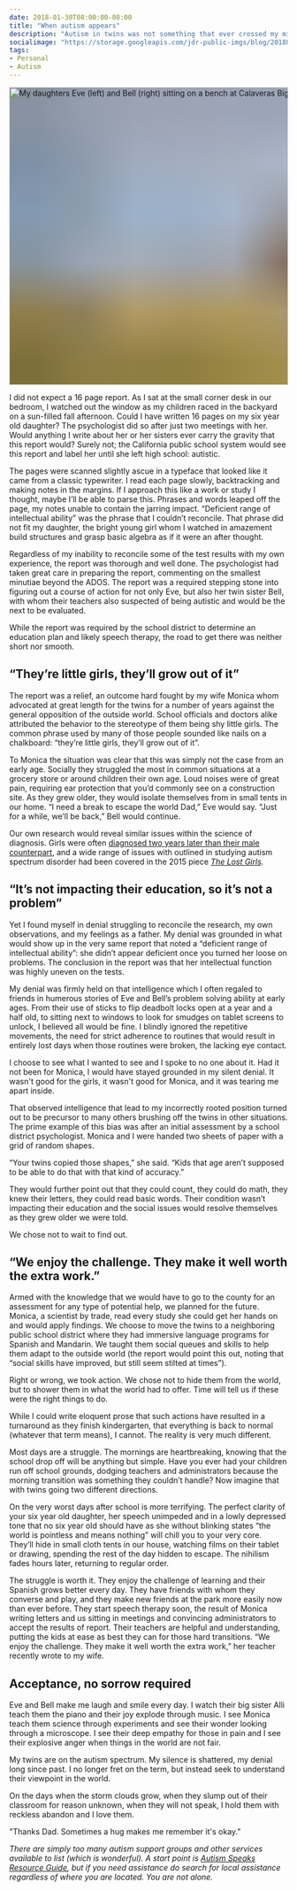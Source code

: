 ```yaml
---
date: 2018-01-30T08:00:00-08:00
title: "When autism appears"
description: "Autism in twins was not something that ever crossed my mind. When it finally did, I struggled to reconcile the diagnosis."
socialimage: "https://storage.googleapis.com/jdr-public-imgs/blog/20180130-ribeiro-twins-twitter-1024x535.jpg"
tags:
- Personal
- Autism
---
```


<img decoding="async" loading="lazy" width="800" height="538" style="background-size: cover;
          background-image: url('data:image/svg+xml;charset=utf-8,%3Csvg xmlns=\'http%3A//www.w3.org/2000/svg\' xmlns%3Axlink=\'http%3A//www.w3.org/1999/xlink\' viewBox=\'0 0 1280 853\'%3E%3Cfilter id=\'b\' color-interpolation-filters=\'sRGB\'%3E%3CfeGaussianBlur stdDeviation=\'.5\'%3E%3C/feGaussianBlur%3E%3CfeComponentTransfer%3E%3CfeFuncA type=\'discrete\' tableValues=\'1 1\'%3E%3C/feFuncA%3E%3C/feComponentTransfer%3E%3C/filter%3E%3Cimage filter=\'url(%23b)\' x=\'0\' y=\'0\' height=\'100%25\' width=\'100%25\' xlink%3Ahref=\'data%3Aimage/png;base64,iVBORw0KGgoAAAANSUhEUgAAAAkAAAAGCAIAAACepSOSAAAACXBIWXMAAC4jAAAuIwF4pT92AAAAs0lEQVQI1wGoAFf/AImSoJSer5yjs52ktp2luJuluKOpuJefsoCNowB+kKaOm66grL+krsCnsMGrt8m1u8mzt8OVoLIAhJqzjZ2tnLLLnLHJp7fNmpyjqbPCqLrRjqO7AIeUn5ultaWtt56msaSnroZyY4mBgLq7wY6TmwCRfk2Pf1uzm2WulV+xmV6rmGyQfFm3nWSBcEIAfm46jX1FkH5Djn5AmodGo49MopBLlIRBfG8yj/dfjF5frTUAAAAASUVORK5CYII=\'%3E%3C/image%3E%3C/svg%3E');" src="https://storage.googleapis.com/jdr-public-imgs/blog/ribeiro-twins-big-trees-800x533.jpg" alt="My daughters Eve (left) and Bell (right) sitting on a bench at Calaveras Big Trees State Park in California">

I did not expect a 16 page report. As I sat at the small corner desk in our bedroom, I watched out the window as my children raced in the backyard on a sun-filled fall afternoon. Could I have written 16 pages on my six year old daughter? The psychologist did so after just two meetings with her. Would anything I write about her or her sisters ever carry the gravity that this report would? Surely not; the California public school system would see this report and label her until she left high school: autistic.

The pages were scanned slightly ascue in a typeface that looked like it came from a classic typewriter. I read each page slowly, backtracking and making notes in the margins. If I approach this like a work or study I thought, maybe I’ll be able to parse this. Phrases and words leaped off the page, my notes unable to contain the jarring impact. “Deficient range of intellectual ability” was the phrase that I couldn’t reconcile. That phrase did not fit my daughter, the bright young girl whom I watched in amazement build structures and grasp basic algebra as if it were an after thought.

Regardless of my inability to reconcile some of the test results with my own experience, the report was thorough and well done. The psychologist had taken great care in preparing the report, commenting on the smallest minutiae beyond the ADOS. The report was a required stepping stone into figuring out a course of action for not only Eve, but also her twin sister Bell, with whom their teachers also suspected of being autistic and would be the next to be evaluated.

While the report was required by the school district to determine an education plan and likely speech therapy, the road to get there was neither short nor smooth.

## “They’re little girls, they’ll grow out of it”
The report was a relief, an outcome hard fought by my wife Monica whom advocated at great length for the twins for a number of years against the general opposition of the outside world. School officials and doctors alike attributed the behavior to the stereotype of them being shy little girls. The common phrase used by many of those people sounded like nails on a chalkboard: “they’re little girls, they’ll grow out of it”.

To Monica the situation was clear that this was simply not the case from an early age. Socially they struggled the most in common situations at a grocery store or around children their own age. Loud noises were of great pain, requiring ear protection that you’d commonly see on a construction site. As they grew older, they would isolate themselves from in small tents in our home. “I need a break to escape the world Dad,” Eve would say. “Just for a while, we’ll be back,” Bell would continue.

Our own research would reveal similar issues within the science of diagnosis. Girls were often [diagnosed two years later than their male counterpart](https://www.ncbi.nlm.nih.gov/pubmed/23001766), and a wide range of issues with outlined in studying autism spectrum disorder had been covered in the 2015 piece [_The Lost Girls_](https://spectrumnews.org/features/deep-dive/the-lost-girls/).

## “It’s not impacting their education, so it’s not a problem”
Yet I found myself in denial struggling to reconcile the research, my own observations, and my feelings as a father. My denial was grounded in what would show up in the very same report that noted a “deficient range of intellectual ability”: she didn’t appear deficient once you turned her loose on problems. The conclusion in the report was that her intellectual function was highly uneven on the tests.

My denial was firmly held on that intelligence which I often regaled to friends in humerous stories of Eve and Bell’s problem solving ability at early ages. From their use of sticks to flip deadbolt locks open at a year and a half old, to sitting next to windows to look for smudges on tablet screens to unlock, I believed all would be fine. I blindly ignored the repetitive movements, the need for strict adherence to routines that would result in entirely lost days when those routines were broken, the lacking eye contact.

I choose to see what I wanted to see and I spoke to no one about it. Had it not been for Monica, I would have stayed grounded in my silent denial. It wasn't good for the girls, it wasn't good for Monica, and it was tearing me apart inside.

That observed intelligence that lead to my incorrectly rooted position turned out to be precursor to many others brushing off the twins in other situations. The prime example of this bias was after an initial assessment by a school district psychologist. Monica and I were handed two sheets of paper with a grid of random shapes.

“Your twins copied those shapes,” she said. “Kids that age aren’t supposed to be able to do that with that kind of accuracy.”

They would further point out that they could count, they could do math, they knew their letters, they could read basic words. Their condition wasn’t impacting their education and the social issues would resolve themselves as they grew older we were told.

We chose not to wait to find out.

## “We enjoy the challenge. They make it well worth the extra work.”
Armed with the knowledge that we would have to go to the county for an assessment for any type of potential help, we planned for the future. Monica, a scientist by trade, read every study she could get her hands on and would apply findings. We choose to move the twins to a neighboring public school district where they had immersive language programs for Spanish and Mandarin. We taught them social queues and skills to help them adapt to the outside world (the report would point this out, noting that “social skills have improved, but still seem stilted at times”).

Right or wrong, we took action. We chose not to hide them from the world, but to shower them in what the world had to offer. Time will tell us if these were the right things to do.

While I could write eloquent prose that such actions have resulted in a turnaround as they finish kindergarten, that everything is back to normal (whatever that term means), I cannot. The reality is very much different.

Most days are a struggle. The mornings are heartbreaking, knowing that the school drop off will be anything but simple. Have you ever had your children run off school grounds, dodging teachers and administrators because the morning transition was something they couldn’t handle? Now imagine that with twins going two different directions.

On the very worst days after school is more terrifying. The perfect clarity of your six year old daughter, her speech unimpeded and in a lowly depressed tone that no six year old should have as she without blinking states “the world is pointless and means nothing” will chill you to your very core. They’ll hide in small cloth tents in our house, watching films on their tablet or drawing, spending the rest of the day hidden to escape. The nihilism fades hours later, returning to regular order.

The struggle is worth it. They enjoy the challenge of learning and their Spanish grows better every day. They have friends with whom they converse and play, and they make new friends at the park more easily now than ever before. They start speech therapy soon, the result of Monica writing letters and us sitting in meetings and convincing administrators to accept the results of report. Their teachers are helpful and understanding, putting the kids at ease as best they can for those hard transitions. “We enjoy the challenge. They make it well worth the extra work,” her teacher recently wrote to my wife.

## Acceptance, no sorrow required

Eve and Bell make me laugh and smile every day. I watch their big sister Alli teach them the piano and their joy explode through music. I see Monica teach them science through experiments and see their wonder looking through a microscope. I see their deep empathy for those in pain and I see their explosive anger when things in the world are not fair.

My twins are on the autism spectrum. My silence is shattered, my denial long since past. I no longer fret on the term, but instead seek to understand their viewpoint in the world.

On the days when the storm clouds grow, when they slump out of their classroom for reason unknown, when they will not speak, I hold them with reckless abandon and I love them.

"Thanks Dad. Sometimes a hug makes me remember it's okay."

_There are simply too many autism support groups and other services available to list (which is wonderful). A start point is [Autism Speaks Resource Guide](https://www.autismspeaks.org/family-services/resource-guide), but if you need assistance do search for local assistance regardless of where you are located. You are not alone._

